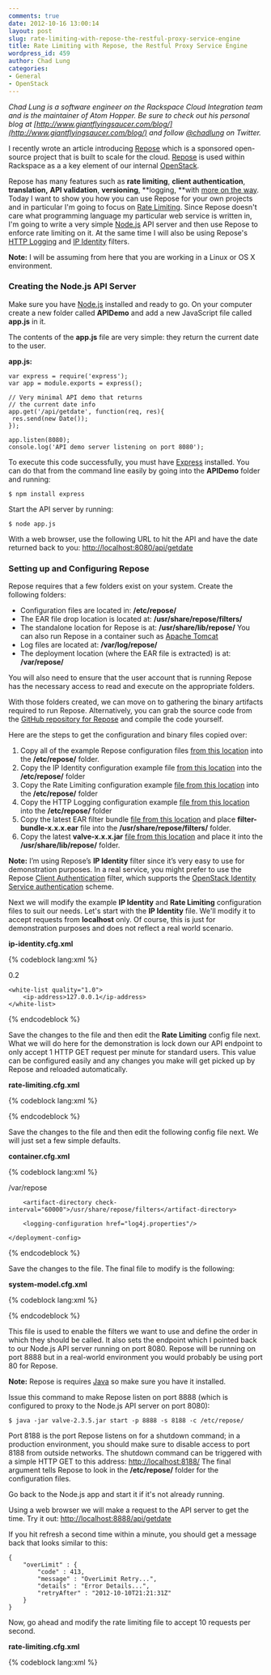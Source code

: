 ```yaml
---
comments: true
date: 2012-10-16 13:00:14
layout: post
slug: rate-limiting-with-repose-the-restful-proxy-service-engine
title: Rate Limiting with Repose, the Restful Proxy Service Engine
wordpress_id: 459
author: Chad Lung
categories:
- General
- OpenStack
---
```


_Chad Lung is a software engineer on the Rackspace Cloud Integration team and is the maintainer of Atom Hopper. Be sure to check out his personal blog at [http://www.giantflyingsaucer.com/blog/](http://www.giantflyingsaucer.com/blog/) and follow [@chadlung](https://twitter.com/chadlung) on Twitter._

I recently wrote an article introducing [Repose](http://www.rackspace.com/blog/introducing-repose-the-restful-proxy-service-engine/) which is a sponsored open-source project that is built to scale for the cloud. [Repose](http://openrepose.org) is used within Rackspace as a a key element of our internal [OpenStack](http://openstack.org).
<!-- more -->
Repose has many features such as **rate limiting**, **client authentication**, **translation,** **API validation**, **versioning**, **logging, **with [more on the way](http://wiki.openrepose.org/display/REPOSE/_The+REstful+PrOxy+Service+Engine%3A+Introduction). Today I want to show you how you can use Repose for your own projects and in particular I'm going to focus on [Rate Limiting](http://wiki.openrepose.org/display/REPOSE/Rate+Limiting+Filter). Since Repose doesn't care what programming language my particular web service is written in, I'm going to write a very simple [Node.js](http://nodejs.org) API server and then use Repose to enforce rate limiting on it. At the same time I will also be using Repose's [HTTP Logging](http://wiki.openrepose.org/display/REPOSE/HTTP+Logging+Filter) and [IP Identity](http://wiki.openrepose.org/display/REPOSE/IP+Identity) filters.

**Note:** I will be assuming from here that you are working in a Linux or OS X environment.



### Creating the Node.js API Server



Make sure you have [Node.js](http://nodejs.org) installed and ready to go. On your computer create a new folder called **APIDemo** and add a new JavaScript file called **app.js** in it.

The contents of the **app.js** file are very simple: they return the current date to the user.

**app.js:**

	var express = require('express');
	var app = module.exports = express();
	
	// Very minimal API demo that returns
	// the current date info
	app.get('/api/getdate', function(req, res){
	 res.send(new Date());
	});
	
	app.listen(8080);
	console.log('API demo server listening on port 8080');

To execute this code successfully, you must have [Express](http://expressjs.com/) installed. You can do that from the command line easily by going into the **APIDemo** folder and running:

	$ npm install express

Start the API server by running:
    
	$ node app.js

With a web browser, use the following URL to hit the API and have the date returned back to you:
[http://localhost:8080/api/getdate](http://localhost:8080/api/getdate)

### Setting up and Configuring Repose

Repose requires that a few folders exist on your system. Create the following folders:
* Configuration files are located in: **/etc/repose/**
* The EAR file drop location is located at: **/usr/share/repose/filters/**
* The standalone location for Repose is at: **/usr/share/lib/repose/** You can also run Repose in a container such as [Apache Tomcat](http://tomcat.apache.org/)
* Log files are located at: **/var/log/repose/**
* The deployment location (where the EAR file is extracted) is at: **/var/repose/**

You will also need to ensure that the user account that is running Repose has the necessary access to read and execute on the appropriate folders.

With those folders created, we can move on to gathering the binary artifacts required to run Repose. Alternatively, you can grab the source code from the [GitHub repository for Repose](https://github.com/rackspace/repose) and compile the code yourself.

Here are the steps to get the configuration and binary files copied over:

1. Copy all of the example Repose configuration files [from this location](https://github.com/rackspace/repose/tree/master/project-set/core/core-lib/src/main/resources/META-INF/schema/examples) into the **/etc/repose/** folder.
2. Copy the IP Identity configuration example file [from this location](https://github.com/rackspace/repose/blob/master/project-set/components/client-ip-identity/src/main/resources/META-INF/schema/examples/ip-identity.cfg.xml) into the **/etc/repose/** folder
3. Copy the Rate Limiting configuration example [file from this location](https://github.com/rackspace/repose/blob/master/project-set/components/rate-limiting/src/main/resources/META-INF/schema/examples/rate-limiting.cfg.xml) into the **/etc/repose/** folder
4. Copy the HTTP Logging configuration example [file from this location](https://github.com/rackspace/repose/blob/master/project-set/components/http-logging/src/main/resources/META-INF/schema/examples/http-logging.cfg.xml) into the **/etc/repose/** folder
5. Copy the latest EAR filter bundle [file from this location](http://maven.research.rackspacecloud.com/content/repositories/releases/com/rackspace/papi/components/filter-bundle/) and place **filter-bundle-x.x.x.ear** file into the **/usr/share/repose/filters/** folder.
6. Copy the latest **valve-x.x.x.jar** [file from this location](http://maven.research.rackspacecloud.com/content/repositories/releases/com/rackspace/papi/core/valve/) and place it into the **/usr/share/lib/repose/** folder.

**Note:** I’m using Repose’s **IP Identity** filter since it’s very easy to use for demonstration purposes. In a real service, you might prefer to use the Repose [Client Authentication](http://wiki.openrepose.org/display/REPOSE/OpenStack+Identity+Service) filter, which supports the [OpenStack Identity Service authentication](http://wiki.openstack.org/PluggableIdentityAuthenticationHandlers) scheme.

Next we will modify the example **IP Identity** and **Rate Limiting** configuration files to suit our needs. Let's start with the **IP Identity** file. We'll modify it to accept requests from **localhost** only. Of course, this is just for demonstration purposes and does not reflect a real world scenario.

**ip-identity.cfg.xml**

{% codeblock lang:xml %}
<?xml version="1.0" encoding="UTF-8"?>

<ip-identity  xmlns:xsi='http://www.w3.org/2001/XMLSchema-instance'
   xmlns='http://docs.api.rackspacecloud.com/repose/ip-identity/v1.0'
   xsi:schemaLocation='http://docs.api.rackspacecloud.com/repose/ip-identity/v1.0'>

   <quality>0.2</quality>

    <white-list quality="1.0">
        <ip-address>127.0.0.1</ip-address>
    </white-list>

</ip-identity>{% endcodeblock %}

Save the changes to the file and then edit the **Rate Limiting** config file next. What we will do here for the demonstration is lock down our API endpoint to only accept 1 HTTP GET request per minute for standard users. This value can be configured easily and any changes you make will get picked up by Repose and reloaded automatically.

**rate-limiting.cfg.xml**

{% codeblock lang:xml %}
<?xml version="1.0" encoding="UTF-8"?>

<rate-limiting delegation="false" xmlns="http://docs.rackspacecloud.com/repose/rate-limiting/v1.0">
    <!--
        Defining a limit group.

        The following headers can be found in the class
        com.rackspace.cloud.powerapi.http.PowerApiHeader in the Power API
        Filterlet library, maven group id com.rackspace.cloud.powerapi, artifact
        id filterlet.

        Groups are matched on the HTTP header: X-PP-Groups
        User information is matched on the HTTP header: X-PP-User
    -->
    <limit-group id="standard-ip-limits" groups="IP_Standard">
        <limit uri="/*" uri-regex="/(.*)" http-methods="GET" unit="MINUTE" value="1" />
    </limit-group>

    <limit-group id="standard-ip-limits-superuser" groups="IP_Super">
        <limit uri="/*" uri-regex="/(.*)" http-methods="GET" unit="SECOND" value="5" />
    </limit-group>
</rate-limiting>{% endcodeblock %}

Save the changes to the file and then edit the following config file next.

**http-logging.cfg.xml**

{% codeblock lang:xml %}<?xml version="1.0" encoding="UTF-8"?>

<http-logging xmlns="http://docs.rackspacecloud.com/repose/http-logging/v1.0">
    <!-- The id attribute is to help the user easily identify the log -->
    <!-- The format includes what will be logged.  The arguments with % are a subset of the apache mod_log_config
         found at http://httpd.apache.org/docs/2.2/mod/mod_log_config.html#formats -->
    <http-log id="my-special-log" format="Response Code Modifiers=%200,201U\tModifier Negation=%!401a\tRemote IP=%a\tLocal IP=%A\tResponse Size(bytes)=%b\tRemote Host=%h\tRequest Method=%m\tServer Port=%p\tQuery String=%q\tTime Request Received=%t\tStatus=%s\tRemote User=%u\tURL Path Requested=%U\n">
        <targets>
            <!-- The actual log file -->
            <file location="/var/log/repose/repose.log"/>
        </targets>
    </http-log>
</http-logging>{% endcodeblock %}

Save the changes to the file and then edit the following config file next. We will just set a few simple defaults.

**container.cfg.xml**

{% codeblock lang:xml %}<?xml version="1.0" encoding="UTF-8"?>

<repose-container xmlns='http://docs.rackspacecloud.com/repose/container/v2.0'>
    <deployment-config http-port="8888" connection-timeout="30000" read-timeout="30000">
        <deployment-directory auto-clean="false">/var/repose</deployment-directory>

        <artifact-directory check-interval="60000">/usr/share/repose/filters</artifact-directory>

        <logging-configuration href="log4j.properties"/>

    </deployment-config>
</repose-container>{% endcodeblock %}

Save the changes to the file. The final file to modify is the following:

**system-model.cfg.xml**

{% codeblock lang:xml %}<?xml version="1.0" encoding="UTF-8"?>

<system-model xmlns="http://docs.rackspacecloud.com/repose/system-model/v2.0">
  <repose-cluster id="repose">
    <nodes>
      <node id="node1" hostname="localhost" http-port="8888"/>
    </nodes>
    <filters>
      <!--
      <filter name="header-id-mapping" />
      -->
      <filter name="ip-identity" />
      <filter name="rate-limiting" />
      <filter name="http-logging" />
      <filter name="default-router"/>
    </filters>
    <destinations>
      <endpoint id="openrepose" protocol="http" hostname="localhost" root-path="/" port="8080" default="true"/>
    </destinations>
  </repose-cluster>
</system-model>{% endcodeblock %}

This file is used to enable the filters we want to use and define the order in which they should be called. It also sets the endpoint which I pointed back to our Node.js API server running on port 8080. Repose will be running on port 8888 but in a real-world environment you would probably be using port 80 for Repose.

**Note:** Repose is requires [Java](http://www.oracle.com/technetwork/java/index.html) so make sure you have it installed.

Issue this command to make Repose listen on port 8888 (which is configured to proxy to the Node.js API server on port 8080):


    
    $ java -jar valve-2.3.5.jar start -p 8888 -s 8188 -c /etc/repose/



Port 8188 is the port Repose listens on for a shutdown command; in a production environment, you should make sure to disable access to port 8188 from outside networks. The shutdown command can be triggered with a simple HTTP GET to this address: [http://localhost:8188/](http://localhost:8188/) The final argument tells Repose to look in the **/etc/repose/** folder for the configuration files.

Go back to the Node.js app and start it if it's not already running.

Using a web browser we will make a request to the API server to get the time. Try it out:
[http://localhost:8888/api/getdate](http://localhost:8888/api/getdate)

If you hit refresh a second time within a minute, you should get a message back that looks similar to this:


    
    
    {
        "overLimit" : {
            "code" : 413,
            "message" : "OverLimit Retry...",
            "details" : "Error Details...",
    	    "retryAfter" : "2012-10-10T21:21:31Z"
        }
    }
    



Now, go ahead and modify the rate limiting file to accept 10 requests per second.

**rate-limiting.cfg.xml**

{% codeblock lang:xml %}<?xml version="1.0" encoding="UTF-8"?>

<rate-limiting delegation="false" xmlns="http://docs.rackspacecloud.com/repose/rate-limiting/v1.0">
    <!--
        Defining a limit group.

        The following headers can be found in the class
        com.rackspace.cloud.powerapi.http.PowerApiHeader in the Power API
        Filterlet library, maven group id com.rackspace.cloud.powerapi, artifact
        id filterlet.

        Groups are matched on the HTTP header: X-PP-Groups
        User information is matched on the HTTP header: X-PP-User
    -->
    <limit-group id="standard-ip-limits" groups="IP_Standard">
        <limit uri="/*" uri-regex="/(.*)" http-methods="GET" unit="SECOND" value="10" />
    </limit-group>

    <limit-group id="standard-ip-limits-superuser" groups="IP_Super">
        <limit uri="/*" uri-regex="/(.*)" http-methods="GET" unit="SECOND" value="5" />
    </limit-group>
</rate-limiting>{% endcodeblock %}

You should be able to hit the API 10 times per second now.

When you are finished with your experiment, shut Repose down by hitting this URL:
[http://localhost:8188/](http://localhost:8188/)

Rate limiting is only one small piece of what Repose can do. To learn more about Repose, the [Open Repose](http://openrepose.org/) website is your starting point providing links to the [source code](https://github.com/rackspace/repose) in GitHub. This is also the right place to find our [documentation](http://openrepose.org/documentation.html), including an [FAQ](http://wiki.openrepose.org/display/REPOSE/FAQ) and [wiki](http://wiki.openrepose.org/display/REPOSE/Home); the wiki has the most current information. If you have ideas about how Repose can grow to suit your needs, you are welcome to [contribute back](http://wiki.openrepose.org/display/REPOSE/Contributing+to+the+Repose+Project) to this project.

Repose is available as open source under the [Apache License version 2.0](http://www.apache.org/licenses/LICENSE-2.0.html).
